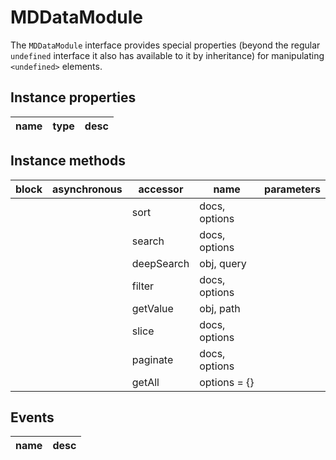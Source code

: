 # MDDataModule
The `MDDataModule` interface provides special properties (beyond the regular `undefined` interface it also has available to it by inheritance) for manipulating `<undefined>` elements.

## Instance properties

name|type|desc
---|---|---

## Instance methods

block| asynchronous | accessor| name| parameters
---| --- | ---| ---| ---
|  | | sort| docs, options
|  | | search| docs, options
|  | | deepSearch| obj, query
|  | | filter| docs, options
|  | | getValue| obj, path
|  | | slice| docs, options
|  | | paginate| docs, options
|  | | getAll| options = {}

## Events

name|desc
---|---
